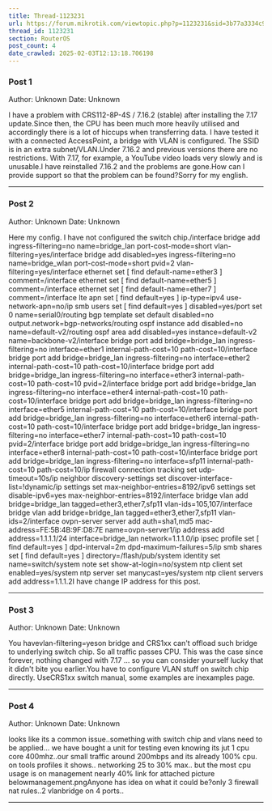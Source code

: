 ```yaml
---
title: Thread-1123231
url: https://forum.mikrotik.com/viewtopic.php?p=1123231&sid=3b77a3334c914448dbbc02bfdff4c3aa#p1123231
thread_id: 1123231
section: RouterOS
post_count: 4
date_crawled: 2025-02-03T12:13:18.706198
---
```


### Post 1
Author: Unknown
Date: Unknown

I have a problem with CRS112-8P-4S / 7.16.2 (stable) after installing the 7.17 update.Since then, the CPU has been much more heavily utilised and accordingly there is a lot of hiccups when transferring data. I have tested it with a connected AccessPoint, a bridge with VLAN is configured. The SSID is in an extra subnet/VLAN.Under 7.16.2 and previous versions there are no restrictions. With 7.17, for example, a YouTube video loads very slowly and is unusable.I have reinstalled 7.16.2 and the problems are gone.How can I provide support so that the problem can be found?Sorry for my english.

---
### Post 2
Author: Unknown
Date: Unknown

Here my config. I have not configured the switch chip./interface bridge add ingress-filtering=no name=bridge_lan port-cost-mode=short vlan-filtering=yes/interface bridge add disabled=yes ingress-filtering=no name=bridge_wlan port-cost-mode=short pvid=2 vlan-filtering=yes/interface ethernet set [ find default-name=ether3 ] comment=/interface ethernet set [ find default-name=ether5 ] comment=/interface ethernet set [ find default-name=ether7 ] comment=/interface lte apn set [ find default=yes ] ip-type=ipv4 use-network-apn=no/ip smb users set [ find default=yes ] disabled=yes/port set 0 name=serial0/routing bgp template set default disabled=no output.network=bgp-networks/routing ospf instance add disabled=no name=default-v2/routing ospf area add disabled=yes instance=default-v2 name=backbone-v2/interface bridge port add bridge=bridge_lan ingress-filtering=no interface=ether1 internal-path-cost=10 path-cost=10/interface bridge port add bridge=bridge_lan ingress-filtering=no interface=ether2 internal-path-cost=10 path-cost=10/interface bridge port add bridge=bridge_lan ingress-filtering=no interface=ether3 internal-path-cost=10 path-cost=10 pvid=2/interface bridge port add bridge=bridge_lan ingress-filtering=no interface=ether4 internal-path-cost=10 path-cost=10/interface bridge port add bridge=bridge_lan ingress-filtering=no interface=ether5 internal-path-cost=10 path-cost=10/interface bridge port add bridge=bridge_lan ingress-filtering=no interface=ether6 internal-path-cost=10 path-cost=10/interface bridge port add bridge=bridge_lan ingress-filtering=no interface=ether7 internal-path-cost=10 path-cost=10 pvid=2/interface bridge port add bridge=bridge_lan ingress-filtering=no interface=ether8 internal-path-cost=10 path-cost=10/interface bridge port add bridge=bridge_lan ingress-filtering=no interface=sfp11 internal-path-cost=10 path-cost=10/ip firewall connection tracking set udp-timeout=10s/ip neighbor discovery-settings set discover-interface-list=!dynamic/ip settings set max-neighbor-entries=8192/ipv6 settings set disable-ipv6=yes max-neighbor-entries=8192/interface bridge vlan add bridge=bridge_lan tagged=ether3,ether7,sfp11 vlan-ids=105,107/interface bridge vlan add bridge=bridge_lan tagged=ether3,ether7,sfp11 vlan-ids=2/interface ovpn-server server add auth=sha1,md5 mac-address=FE:5B:4B:9F:D8:7E name=ovpn-server1/ip address add address=1.1.1.1/24 interface=bridge_lan network=1.1.1.0/ip ipsec profile set [ find default=yes ] dpd-interval=2m dpd-maximum-failures=5/ip smb shares set [ find default=yes ] directory=/flash/pub/system identity set name=switch/system note set show-at-login=no/system ntp client set enabled=yes/system ntp server set manycast=yes/system ntp client servers add address=1.1.1.2I have change IP address for this post.

---
### Post 3
Author: Unknown
Date: Unknown

You havevlan-filtering=yeson bridge and CRS1xx can't offload such bridge to underlying switch chip. So all traffic passes CPU. This was the case since forever, nothing changed with 7.17 ... so you can consider yourself lucky that it didn't bite you earlier.You have to configure VLAN stuff on switch chip directly. UseCRS1xx switch manual, some examples are inexamples page.

---
### Post 4
Author: Unknown
Date: Unknown

looks like its a common issue..something with switch chip and vlans need to be applied... we have bought a unit for testing even knowing its jut 1 cpu core 400mhz..our small traffic around 200mbps and its already 100% cpu.  on tools profiles it shows..  networking 25 to 30% max.. but the most cpu usage is on management nearly 40% link for attached picture belowmanagement.pngAnyone has idea on what it could be?only 3 firewall nat rules..2 vlanbridge on 4 ports..

---
